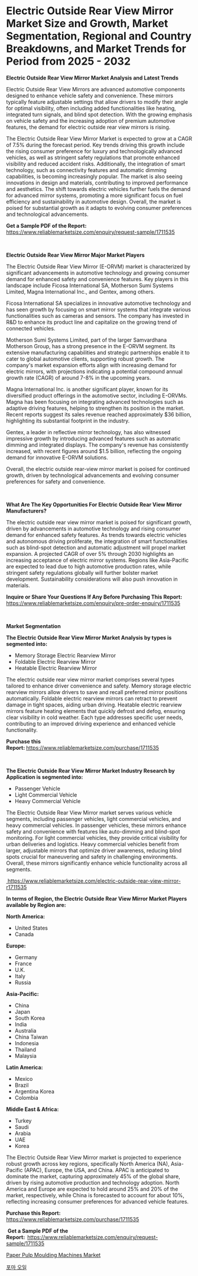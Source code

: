 <p><h1>Electric Outside Rear View Mirror Market Size and Growth, Market Segmentation, Regional and Country Breakdowns, and Market Trends for Period from 2025 -  2032</h1></p><p><strong>Electric Outside Rear View Mirror Market Analysis and Latest Trends</strong></p>
<p><p>Electric Outside Rear View Mirrors are advanced automotive components designed to enhance vehicle safety and convenience. These mirrors typically feature adjustable settings that allow drivers to modify their angle for optimal visibility, often including added functionalities like heating, integrated turn signals, and blind spot detection. With the growing emphasis on vehicle safety and the increasing adoption of premium automotive features, the demand for electric outside rear view mirrors is rising.</p><p>The Electric Outside Rear View Mirror Market is expected to grow at a CAGR of 7.5% during the forecast period. Key trends driving this growth include the rising consumer preference for luxury and technologically advanced vehicles, as well as stringent safety regulations that promote enhanced visibility and reduced accident risks. Additionally, the integration of smart technology, such as connectivity features and automatic dimming capabilities, is becoming increasingly popular. The market is also seeing innovations in design and materials, contributing to improved performance and aesthetics. The shift towards electric vehicles further fuels the demand for advanced mirror systems, promoting a more significant focus on fuel efficiency and sustainability in automotive design. Overall, the market is poised for substantial growth as it adapts to evolving consumer preferences and technological advancements.</p></p>
<p><strong>Get a Sample PDF of the Report:&nbsp;</strong> <a href="https://www.reliablemarketsize.com/enquiry/request-sample/1711535?utm_campaign=1886&utm_medium=2&utm_source=Github&utm_content=ia&utm_term=11012025&utm_id=electric-outside-rear-view-mirror">https://www.reliablemarketsize.com/enquiry/request-sample/1711535</a></p>
<p>&nbsp;</p>
<p><strong>Electric Outside Rear View Mirror Major Market Players</strong></p>
<p><p>The Electric Outside Rear View Mirror (E-ORVM) market is characterized by significant advancements in automotive technology and growing consumer demand for enhanced safety and convenience features. Key players in this landscape include Ficosa International SA, Motherson Sumi Systems Limited, Magna International Inc., and Gentex, among others.</p><p>Ficosa International SA specializes in innovative automotive technology and has seen growth by focusing on smart mirror systems that integrate various functionalities such as cameras and sensors. The company has invested in R&D to enhance its product line and capitalize on the growing trend of connected vehicles.</p><p>Motherson Sumi Systems Limited, part of the larger Samvardhana Motherson Group, has a strong presence in the E-ORVM segment. Its extensive manufacturing capabilities and strategic partnerships enable it to cater to global automotive clients, supporting robust growth. The company's market expansion efforts align with increasing demand for electric mirrors, with projections indicating a potential compound annual growth rate (CAGR) of around 7-8% in the upcoming years.</p><p>Magna International Inc. is another significant player, known for its diversified product offerings in the automotive sector, including E-ORVMs. Magna has been focusing on integrating advanced technologies such as adaptive driving features, helping to strengthen its position in the market. Recent reports suggest its sales revenue reached approximately $36 billion, highlighting its substantial footprint in the industry.</p><p>Gentex, a leader in reflective mirror technology, has also witnessed impressive growth by introducing advanced features such as automatic dimming and integrated displays. The company's revenue has consistently increased, with recent figures around $1.5 billion, reflecting the ongoing demand for innovative E-ORVM solutions.</p><p>Overall, the electric outside rear-view mirror market is poised for continued growth, driven by technological advancements and evolving consumer preferences for safety and convenience.</p></p>
<p>&nbsp;</p>
<p><strong>What Are The Key Opportunities For Electric Outside Rear View Mirror Manufacturers?</strong></p>
<p><p>The electric outside rear view mirror market is poised for significant growth, driven by advancements in automotive technology and rising consumer demand for enhanced safety features. As trends towards electric vehicles and autonomous driving proliferate, the integration of smart functionalities such as blind-spot detection and automatic adjustment will propel market expansion. A projected CAGR of over 5% through 2030 highlights an increasing acceptance of electric mirror systems. Regions like Asia-Pacific are expected to lead due to high automotive production rates, while stringent safety regulations globally will further bolster market development. Sustainability considerations will also push innovation in materials.</p></p>
<p><strong>Inquire or Share Your Questions If Any Before Purchasing This Report:</strong> <a href="https://www.reliablemarketsize.com/enquiry/pre-order-enquiry/1711535?utm_campaign=1886&utm_medium=2&utm_source=Github&utm_content=ia&utm_term=11012025&utm_id=electric-outside-rear-view-mirror">https://www.reliablemarketsize.com/enquiry/pre-order-enquiry/1711535</a></p>
<p>&nbsp;</p>
<p><strong>Market Segmentation</strong></p>
<p><strong>The Electric Outside Rear View Mirror Market Analysis by types is segmented into:</strong></p>
<p><ul><li>Memory Storage Electric Rearview Mirror</li><li>Foldable Electric Rearview Mirror</li><li>Heatable Electric Rearview Mirror</li></ul></p>
<p><p>The electric outside rear view mirror market comprises several types tailored to enhance driver convenience and safety. Memory storage electric rearview mirrors allow drivers to save and recall preferred mirror positions automatically. Foldable electric rearview mirrors can retract to prevent damage in tight spaces, aiding urban driving. Heatable electric rearview mirrors feature heating elements that quickly defrost and defog, ensuring clear visibility in cold weather. Each type addresses specific user needs, contributing to an improved driving experience and enhanced vehicle functionality.</p></p>
<p><strong>Purchase this Report:&nbsp;</strong><a href="https://www.reliablemarketsize.com/purchase/1711535?utm_campaign=1886&utm_medium=2&utm_source=Github&utm_content=ia&utm_term=11012025&utm_id=electric-outside-rear-view-mirror">https://www.reliablemarketsize.com/purchase/1711535</a></p>
<p>&nbsp;</p>
<p><strong>The Electric Outside Rear View Mirror Market Industry Research by Application is segmented into:</strong></p>
<p><ul><li>Passenger Vehicle</li><li>Light Commercial Vehicle</li><li>Heavy Commercial Vehicle</li></ul></p>
<p><p>The Electric Outside Rear View Mirror market serves various vehicle segments, including passenger vehicles, light commercial vehicles, and heavy commercial vehicles. In passenger vehicles, these mirrors enhance safety and convenience with features like auto-dimming and blind-spot monitoring. For light commercial vehicles, they provide critical visibility for urban deliveries and logistics. Heavy commercial vehicles benefit from larger, adjustable mirrors that optimize driver awareness, reducing blind spots crucial for maneuvering and safety in challenging environments. Overall, these mirrors significantly enhance vehicle functionality across all segments.</p></p>
<p><a href="https://www.reliablemarketsize.com/electric-outside-rear-view-mirror-r1711535?utm_campaign=1886&utm_medium=2&utm_source=Github&utm_content=ia&utm_term=11012025&utm_id=electric-outside-rear-view-mirror">&nbsp;https://www.reliablemarketsize.com/electric-outside-rear-view-mirror-r1711535</a></p>
<p><strong>In terms of Region, the Electric Outside Rear View Mirror Market Players available by Region are:</strong></p>
<p>
    <p> <strong> North America: </strong>
        <ul>
            <li>United States</li>
            <li>Canada</li>
        </ul>
        </p> 
    <p> <strong> Europe: </strong>
        <ul>
            <li>Germany</li>
            <li>France</li>
            <li>U.K.</li>
            <li>Italy</li>
            <li>Russia</li>
        </ul>
        </p> 
    <p> <strong> Asia-Pacific: </strong>
        <ul>
            <li>China</li>
            <li>Japan</li>
            <li>South Korea</li>
            <li>India</li>
            <li>Australia</li>
            <li>China Taiwan</li>
            <li>Indonesia</li>
            <li>Thailand</li>
            <li>Malaysia</li>
        </ul>
        </p> 
    <p> <strong> Latin America: </strong>
        <ul>
            <li>Mexico</li>
            <li>Brazil</li>
            <li>Argentina Korea</li>
            <li>Colombia</li>
        </ul>
        </p> 
    <p> <strong> Middle East & Africa: </strong>
        <ul>
            <li>Turkey</li>
            <li>Saudi</li>
            <li>Arabia</li>
            <li>UAE</li>
            <li>Korea</li>
        </ul>
    </p>
    </p>
<p><p>The Electric Outside Rear View Mirror market is projected to experience robust growth across key regions, specifically North America (NA), Asia-Pacific (APAC), Europe, the USA, and China. APAC is anticipated to dominate the market, capturing approximately 45% of the global share, driven by rising automotive production and technology adoption. North America and Europe are expected to hold around 25% and 20% of the market, respectively, while China is forecasted to account for about 10%, reflecting increasing consumer preferences for advanced vehicle features.</p></p>
<p><strong>Purchase this Report: </strong><a href="https://www.reliablemarketsize.com/purchase/1711535?utm_campaign=1886&utm_medium=2&utm_source=Github&utm_content=ia&utm_term=11012025&utm_id=electric-outside-rear-view-mirror">https://www.reliablemarketsize.com/purchase/1711535</a></p>
<p>&nbsp;<strong>Get a Sample PDF of the Report:&nbsp;&nbsp;</strong><a href="https://www.reliablemarketsize.com/enquiry/request-sample/1711535?utm_campaign=1886&utm_medium=2&utm_source=Github&utm_content=ia&utm_term=11012025&utm_id=electric-outside-rear-view-mirror">https://www.reliablemarketsize.com/enquiry/request-sample/1711535</a></p>
<p><strong></strong></p>
<p><p><a href="https://github.com/vimar16th/Market-Research-Report-List-7/blob/main/paper-pulp-moulding-machines-market.md?utm_campaign=1886&utm_medium=2&utm_source=Github&utm_content=ia&utm_term=11012025&utm_id=electric-outside-rear-view-mirror">Paper Pulp Moulding Machines Market</a></p><p><a href="https://github.com/laholand/Market-Research-Report-List-6/blob/main/970969829947.md?utm_campaign=1886&utm_medium=2&utm_source=Github&utm_content=ia&utm_term=11012025&utm_id=electric-outside-rear-view-mirror">포마 오일</a></p></p>
